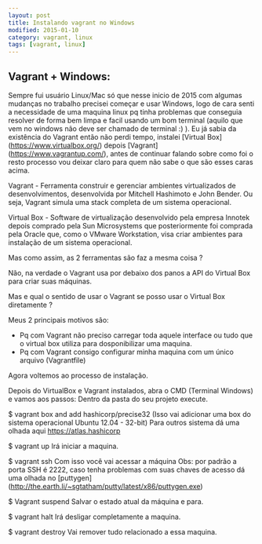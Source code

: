 ```yaml
---
layout: post
title: Instalando vagrant no Windows
modified: 2015-01-10
category: vagrant, linux
tags: [vagrant, linux]
---
```


## Vagrant + Windows:

Sempre fui usuário Linux/Mac só que nesse inicio de 2015 com algumas mudanças no trabalho precisei começar
e usar Windows, logo de cara senti a necessidade de uma maquina linux pq tinha problemas que conseguia resolver
de forma bem limpa e facil usando um bom terminal (aquilo que vem no windows não deve ser chamado de terminal :) ).
Eu já sabia da existência do Vagrant então não perdi tempo,
instalei [Virtual Box] (https://www.virtualbox.org/) depois [Vagrant] (https://www.vagrantup.com/),
antes de continuar falando sobre como foi o resto processo vou deixar claro para quem não sabe o que são esses caras acima.

Vagrant - Ferramenta construir e gerenciar ambientes virtualizados de desenvolvimentos, desenvolvida por Mitchell Hashimoto e John Bender. Ou seja, Vagrant simula uma stack completa de um sistema operacional.

Virtual Box - Software de virtualização desenvolvido pela empresa Innotek depois comprado pela Sun Microsystems que posteriormente foi comprada pela Oracle que, como o VMware Workstation, visa criar ambientes para instalação de um sistema operacional.


Mas como assim, as 2 ferramentas são faz a mesma coisa ?

Não, na verdade o Vagrant usa por debaixo dos panos a API do Virtual Box para criar suas máquinas.

Mas e qual o sentido de usar o Vagrant se posso usar o Virtual Box diretamente ?

Meus 2 principais motivos são:
  - Pq com Vagrant não preciso carregar toda aquele interface ou tudo que o virtual box utiliza para dosponibilizar uma maquina.
  - Pq com Vagrant consigo configurar minha maquina com um único arquivo (Vagrantfile)

Agora voltemos ao processo de instalação.

Depois do VirtualBox e Vagrant instalados, abra o CMD (Terminal Windows) e vamos aos passos:
Dentro da pasta do seu projeto execute.

$ vagrant box and add hashicorp/precise32
(Isso vai adicionar uma box do sistema operacional Ubuntu 12.04 - 32-bit)
Para outros sistema dá uma olhada aqui https://atlas.hashicorp

$ vagrant up
Irá iniciar a maquina.

$ vagrant ssh
Com isso você vai acessar a máquina
Obs: por padrão a porta SSH é 2222, caso tenha problemas com suas chaves de acesso dá uma olhada no
[puttygen] (http://the.earth.li/~sgtatham/putty/latest/x86/puttygen.exe)

$ Vagrant suspend
Salvar o estado atual da máquina e para.

$ vagrant halt
Irá desligar completamente a maquina.

$ vagrant destroy
Vai remover tudo relacionado a essa maquina.





